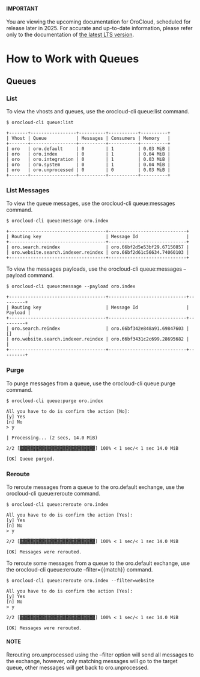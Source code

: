 <a id="orocloud-queues"></a>

#### IMPORTANT
You are viewing the upcoming documentation for OroCloud, scheduled for release later in 2025. For accurate and up-to-date information, please refer only to the documentation of <a href="https://doc.oroinc.com/cloud/" target="_blank">the latest LTS version</a>.

# How to Work with Queues

## Queues

### List

To view the vhosts and queues, use the orocloud-cli queue:list command.

```none
$ orocloud-cli queue:list

+-------+-----------------+----------+-----------+----------+
| Vhost | Queue           | Messages | Consumers | Memory   |
+-------+-----------------+----------+-----------+----------+
| oro   | oro.default     | 0        | 1         | 0.03 MiB |
| oro   | oro.index       | 0        | 1         | 0.04 MiB |
| oro   | oro.integration | 0        | 1         | 0.03 MiB |
| oro   | oro.system      | 0        | 1         | 0.04 MiB |
| oro   | oro.unprocessed | 0        | 0         | 0.03 MiB |
+-------+-----------------+----------+-----------+----------+
```

### List Messages

To view the queue messages, use the orocloud-cli queue:messages command.

```none
$ orocloud-cli queue:message oro.index

+------------------------------------+-----------------------------+
| Routing key                        | Message Id                  |
+------------------------------------+-----------------------------+
| oro.search.reindex                 | oro.66bf2d5e53bf29.67150857 |
| oro.website.search.indexer.reindex | oro.66bf2d61c56634.74060103 |
+------------------------------------+-----------------------------+
```

To view the messages payloads, use the orocloud-cli queue:messages –payload command.

```none
$ orocloud-cli queue:message --payload oro.index

+------------------------------------+-----------------------------+---------+
| Routing key                        | Message Id                  | Payload |
+------------------------------------+-----------------------------+---------+
| oro.search.reindex                 | oro.66bf342e848a91.69847603 | []      |
| oro.website.search.indexer.reindex | oro.66bf3431c2c699.28695682 |         |
+------------------------------------+-----------------------------+---------+
```

### Purge

To purge messages from a queue, use the orocloud-cli queue:purge command.

```none
$ orocloud-cli queue:purge oro.index

All you have to do is confirm the action [No]:
[y] Yes
[n] No
> y

| Processing... (2 secs, 14.0 MiB)

2/2 [▓▓▓▓▓▓▓▓▓▓▓▓▓▓▓▓▓▓▓▓▓▓▓▓▓▓▓▓] 100% < 1 sec/< 1 sec 14.0 MiB

[OK] Queue purged.
```

### Reroute

To reroute messages from a queue to the oro.default exchange, use the orocloud-cli queue:reroute command.

```none
$ orocloud-cli queue:reroute oro.index

All you have to do is confirm the action [Yes]:
[y] Yes
[n] No
> y

2/2 [▓▓▓▓▓▓▓▓▓▓▓▓▓▓▓▓▓▓▓▓▓▓▓▓▓▓▓▓] 100% < 1 sec/< 1 sec 14.0 MiB

[OK] Messages were rerouted.
```

To reroute some messages from a queue to the oro.default exchange, use the orocloud-cli queue:reroute –filter={{match}} command.

```none
$ orocloud-cli queue:reroute oro.index --filter=website

All you have to do is confirm the action [Yes]:
[y] Yes
[n] No
> y

2/2 [▓▓▓▓▓▓▓▓▓▓▓▓▓▓▓▓▓▓▓▓▓▓▓▓▓▓▓▓] 100% < 1 sec/< 1 sec 14.0 MiB

[OK] Messages were rerouted.
```

#### NOTE
Rerouting oro.unprocessed using the –filter option will send all messages to the exchange, however, only matching messages will go to the target queue, other messages will get back to oro.unprocessed.
